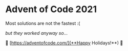 # Advent of Code 2021

Most solutions are not the fastest :(

*but they worked anyway so...*

🎄 [https://adventofcode.com/](**Happy Holidays!**) 🎄
 
